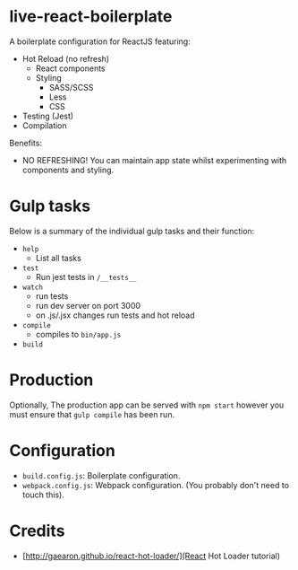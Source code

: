 live-react-boilerplate
======================

A boilerplate configuration for ReactJS featuring:

* Hot Reload (no refresh)
    * React components
    * Styling
        * SASS/SCSS
        * Less
        * CSS
* Testing (Jest)
* Compilation

Benefits:

* NO REFRESHING! You can maintain app state whilst experimenting with components and styling.

# Gulp tasks

Below is a summary of the individual gulp tasks and their function:

* `help`
    * List all tasks
* `test`
    * Run jest tests in `/__tests__`
* `watch`
    * run tests
    * run dev server on port 3000
    * on .js/.jsx changes run tests and hot reload
* `compile`
    * compiles to `bin/app.js`
* `build`

# Production

Optionally, The production app can be served with `npm start` however you must ensure that `gulp compile` has been run.

# Configuration

* `build.config.js`: Boilerplate configuration.
* `webpack.config.js`: Webpack configuration. (You probably don't need to touch this).

# Credits

* [http://gaearon.github.io/react-hot-loader/](React Hot Loader tutorial)